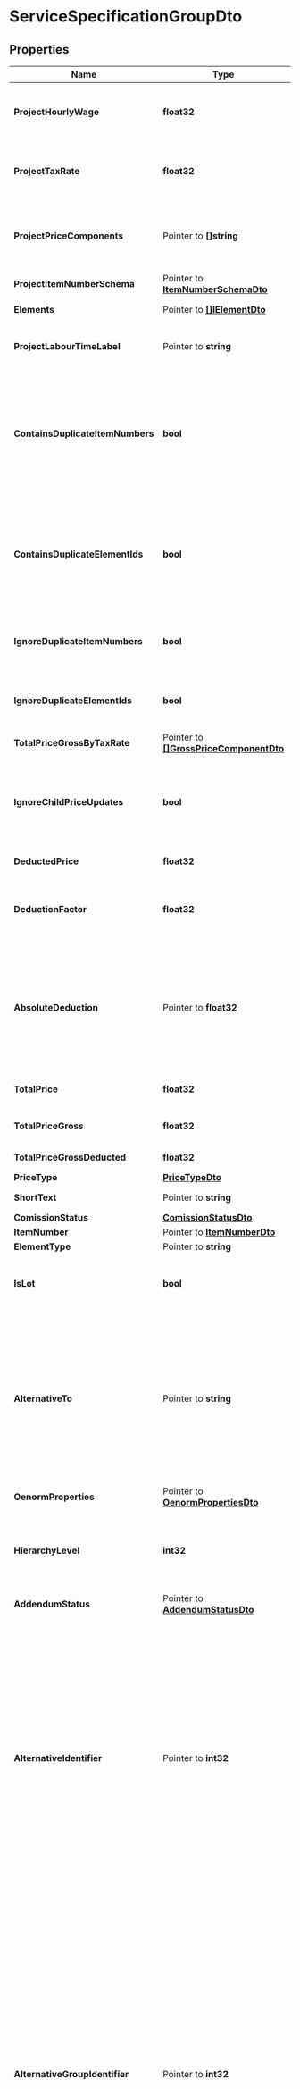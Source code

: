 # ServiceSpecificationGroupDto

## Properties

Name | Type | Description | Notes
------------ | ------------- | ------------- | -------------
**ProjectHourlyWage** | **float32** | The hourly wage that is used within this ElementContainerBase. Will be propagated to child elements. | [readonly] 
**ProjectTaxRate** | **float32** | The tax rate that is used within this ElementContainerBase. Will be propagated to child elements. | 
**ProjectPriceComponents** | Pointer to **[]string** | The price components that are used within this project. They are ignored during Json deserialization because they will be set from the parent project. | [optional] 
**ProjectItemNumberSchema** | Pointer to [**ItemNumberSchemaDto**](ItemNumberSchemaDto.md) |  | [optional] 
**Elements** | Pointer to [**[]IElementDto**](IElementDto.md) | The IElements within this ElementContainerBase. | [optional] 
**ProjectLabourTimeLabel** | Pointer to **string** | The label used in the parent Project to mark labour time, e.g. \&quot;Hours\&quot; or \&quot;Stunden\&quot;. | [optional] [readonly] 
**ContainsDuplicateItemNumbers** | **bool** | Indicates if there are child IElements that have conflicting, duplicated ItemNumbers or if any child ElementContainerBase elements themselves contain duplicate ItemNumber s. Will always indicate false when told to ignore duplicate item numbers. | [readonly] 
**ContainsDuplicateElementIds** | **bool** | Indicates if there are child IElements that have conflicting, duplicated Ids or if any child ElementContainerBase elements themselves contain duplicate Id s. Will always indicate false when told to ignore duplicate item numbers. | [readonly] 
**IgnoreDuplicateItemNumbers** | **bool** | Indicate if duplicated ItemNumbers within child elements are to be ignored. Will not perform checks for duplicates if yes. | 
**IgnoreDuplicateElementIds** | **bool** | Indicate if duplicated Ids within child elements are to be ignored. Will not perform checks for duplicates if yes. | 
**TotalPriceGrossByTaxRate** | Pointer to [**[]GrossPriceComponentDto**](GrossPriceComponentDto.md) | Price composition by tax rate. | [optional] 
**IgnoreChildPriceUpdates** | **bool** | Internally used to indicate that a propagation is currently done, this is done to not recalculate every single result from a lot of changes when it is sufficient to calculate the total price at once. | 
**DeductedPrice** | **float32** | Net price after applied deductions. | [readonly] 
**DeductionFactor** | **float32** | Factor of applied deductions to the total price. For example, \&quot;0.03\&quot; means that a 3% deduction is to be applied. | 
**AbsoluteDeduction** | Pointer to **float32** | The exact amount of the discount as an absolute value. For backwards compatibility reasons, setting this value will also set a calculated value to DeductionFactor, which will also be updated in case the total price is changed to reflect a relative value of the absolute discount sum. | [optional] 
**TotalPrice** | **float32** | Will return this ElementContainerBase&#39;s total price. | [readonly] 
**TotalPriceGross** | **float32** | The total gross price for this ElementContainerBase including all child elements. | [readonly] 
**TotalPriceGrossDeducted** | **float32** | Total gross price after applied deductions. | [readonly] 
**PriceType** | [**PriceTypeDto**](PriceTypeDto.md) |  | 
**ShortText** | Pointer to **string** | Description for this ServiceSpecificationGroup. | [optional] 
**ComissionStatus** | [**ComissionStatusDto**](ComissionStatusDto.md) |  | 
**ItemNumber** | Pointer to [**ItemNumberDto**](ItemNumberDto.md) |  | [optional] 
**ElementType** | Pointer to **string** |  | [optional] 
**IsLot** | **bool** | This indicates if this group is the parent of a lot. See the documentation for more information about working with lots. | [readonly] 
**AlternativeTo** | Pointer to **string** | If this group is an alternative for a base group, then this property should point to the id of the group in this service specification that it can replace. If this is an alternative group to a base group, the PriceType should typically be set to \&quot;WithoutTotal\&quot; so this group does not factor into total costs. The PriceType is not changed when this property is set | [optional] 
**OenormProperties** | Pointer to [**OenormPropertiesDto**](OenormPropertiesDto.md) |  | [optional] 
**HierarchyLevel** | **int32** | This is a zero based hierarchy level. It&#39;s set automatically when used in the context of a Project, and can be used to identify the hierarchy level of the current element. | 
**AddendumStatus** | Pointer to [**AddendumStatusDto**](AddendumStatusDto.md) |  | [optional] 
**AlternativeIdentifier** | Pointer to **int32** | This is an optional property that can be used together with AlternativeTo. If this is set, you can indicate which alternative group a specific group is assigned to. That way, if you specifiy multiple alternative ServiceSpecificationGroups with the same AlternativeIdentifier, you can indicate that to replace a single base ServiceSpecificationGroup, multiple alternative ServiceSpecificationGroups should be used. This property is not checked or managed automatically, so it is possible for this property to become invalid, by for example setting this property but not setting a base group via AlternativeTo. | [optional] 
**AlternativeGroupIdentifier** | Pointer to **int32** | This is an optional property that can be used together with AlternativeTo and AlternativeGroupIdentifier. If this is set, you can indicate which alternative group a specific group is assigned to. That way, you can specify the id (in integer format) for the alternative group this group belongs to. It&#39;s different to AlternativeIdentifier in that the other property describes the id of the group, while this property here describes the group itself. If a group only has set AlternativeGroupIdentifier but not AlternativeIdentifier, then it likely is a base group for a specific group. This property is not checked or managed automatically, so it is possible for this property to become invalid, by for example setting this property but not setting a base group via AlternativeTo. | [optional] 

## Methods

### NewServiceSpecificationGroupDto

`func NewServiceSpecificationGroupDto(projectHourlyWage float32, projectTaxRate float32, containsDuplicateItemNumbers bool, containsDuplicateElementIds bool, ignoreDuplicateItemNumbers bool, ignoreDuplicateElementIds bool, ignoreChildPriceUpdates bool, deductedPrice float32, deductionFactor float32, totalPrice float32, totalPriceGross float32, totalPriceGrossDeducted float32, priceType PriceTypeDto, comissionStatus ComissionStatusDto, isLot bool, hierarchyLevel int32, ) *ServiceSpecificationGroupDto`

NewServiceSpecificationGroupDto instantiates a new ServiceSpecificationGroupDto object
This constructor will assign default values to properties that have it defined,
and makes sure properties required by API are set, but the set of arguments
will change when the set of required properties is changed

### NewServiceSpecificationGroupDtoWithDefaults

`func NewServiceSpecificationGroupDtoWithDefaults() *ServiceSpecificationGroupDto`

NewServiceSpecificationGroupDtoWithDefaults instantiates a new ServiceSpecificationGroupDto object
This constructor will only assign default values to properties that have it defined,
but it doesn't guarantee that properties required by API are set

### GetProjectHourlyWage

`func (o *ServiceSpecificationGroupDto) GetProjectHourlyWage() float32`

GetProjectHourlyWage returns the ProjectHourlyWage field if non-nil, zero value otherwise.

### GetProjectHourlyWageOk

`func (o *ServiceSpecificationGroupDto) GetProjectHourlyWageOk() (*float32, bool)`

GetProjectHourlyWageOk returns a tuple with the ProjectHourlyWage field if it's non-nil, zero value otherwise
and a boolean to check if the value has been set.

### SetProjectHourlyWage

`func (o *ServiceSpecificationGroupDto) SetProjectHourlyWage(v float32)`

SetProjectHourlyWage sets ProjectHourlyWage field to given value.


### GetProjectTaxRate

`func (o *ServiceSpecificationGroupDto) GetProjectTaxRate() float32`

GetProjectTaxRate returns the ProjectTaxRate field if non-nil, zero value otherwise.

### GetProjectTaxRateOk

`func (o *ServiceSpecificationGroupDto) GetProjectTaxRateOk() (*float32, bool)`

GetProjectTaxRateOk returns a tuple with the ProjectTaxRate field if it's non-nil, zero value otherwise
and a boolean to check if the value has been set.

### SetProjectTaxRate

`func (o *ServiceSpecificationGroupDto) SetProjectTaxRate(v float32)`

SetProjectTaxRate sets ProjectTaxRate field to given value.


### GetProjectPriceComponents

`func (o *ServiceSpecificationGroupDto) GetProjectPriceComponents() []string`

GetProjectPriceComponents returns the ProjectPriceComponents field if non-nil, zero value otherwise.

### GetProjectPriceComponentsOk

`func (o *ServiceSpecificationGroupDto) GetProjectPriceComponentsOk() (*[]string, bool)`

GetProjectPriceComponentsOk returns a tuple with the ProjectPriceComponents field if it's non-nil, zero value otherwise
and a boolean to check if the value has been set.

### SetProjectPriceComponents

`func (o *ServiceSpecificationGroupDto) SetProjectPriceComponents(v []string)`

SetProjectPriceComponents sets ProjectPriceComponents field to given value.

### HasProjectPriceComponents

`func (o *ServiceSpecificationGroupDto) HasProjectPriceComponents() bool`

HasProjectPriceComponents returns a boolean if a field has been set.

### GetProjectItemNumberSchema

`func (o *ServiceSpecificationGroupDto) GetProjectItemNumberSchema() ItemNumberSchemaDto`

GetProjectItemNumberSchema returns the ProjectItemNumberSchema field if non-nil, zero value otherwise.

### GetProjectItemNumberSchemaOk

`func (o *ServiceSpecificationGroupDto) GetProjectItemNumberSchemaOk() (*ItemNumberSchemaDto, bool)`

GetProjectItemNumberSchemaOk returns a tuple with the ProjectItemNumberSchema field if it's non-nil, zero value otherwise
and a boolean to check if the value has been set.

### SetProjectItemNumberSchema

`func (o *ServiceSpecificationGroupDto) SetProjectItemNumberSchema(v ItemNumberSchemaDto)`

SetProjectItemNumberSchema sets ProjectItemNumberSchema field to given value.

### HasProjectItemNumberSchema

`func (o *ServiceSpecificationGroupDto) HasProjectItemNumberSchema() bool`

HasProjectItemNumberSchema returns a boolean if a field has been set.

### GetElements

`func (o *ServiceSpecificationGroupDto) GetElements() []IElementDto`

GetElements returns the Elements field if non-nil, zero value otherwise.

### GetElementsOk

`func (o *ServiceSpecificationGroupDto) GetElementsOk() (*[]IElementDto, bool)`

GetElementsOk returns a tuple with the Elements field if it's non-nil, zero value otherwise
and a boolean to check if the value has been set.

### SetElements

`func (o *ServiceSpecificationGroupDto) SetElements(v []IElementDto)`

SetElements sets Elements field to given value.

### HasElements

`func (o *ServiceSpecificationGroupDto) HasElements() bool`

HasElements returns a boolean if a field has been set.

### GetProjectLabourTimeLabel

`func (o *ServiceSpecificationGroupDto) GetProjectLabourTimeLabel() string`

GetProjectLabourTimeLabel returns the ProjectLabourTimeLabel field if non-nil, zero value otherwise.

### GetProjectLabourTimeLabelOk

`func (o *ServiceSpecificationGroupDto) GetProjectLabourTimeLabelOk() (*string, bool)`

GetProjectLabourTimeLabelOk returns a tuple with the ProjectLabourTimeLabel field if it's non-nil, zero value otherwise
and a boolean to check if the value has been set.

### SetProjectLabourTimeLabel

`func (o *ServiceSpecificationGroupDto) SetProjectLabourTimeLabel(v string)`

SetProjectLabourTimeLabel sets ProjectLabourTimeLabel field to given value.

### HasProjectLabourTimeLabel

`func (o *ServiceSpecificationGroupDto) HasProjectLabourTimeLabel() bool`

HasProjectLabourTimeLabel returns a boolean if a field has been set.

### GetContainsDuplicateItemNumbers

`func (o *ServiceSpecificationGroupDto) GetContainsDuplicateItemNumbers() bool`

GetContainsDuplicateItemNumbers returns the ContainsDuplicateItemNumbers field if non-nil, zero value otherwise.

### GetContainsDuplicateItemNumbersOk

`func (o *ServiceSpecificationGroupDto) GetContainsDuplicateItemNumbersOk() (*bool, bool)`

GetContainsDuplicateItemNumbersOk returns a tuple with the ContainsDuplicateItemNumbers field if it's non-nil, zero value otherwise
and a boolean to check if the value has been set.

### SetContainsDuplicateItemNumbers

`func (o *ServiceSpecificationGroupDto) SetContainsDuplicateItemNumbers(v bool)`

SetContainsDuplicateItemNumbers sets ContainsDuplicateItemNumbers field to given value.


### GetContainsDuplicateElementIds

`func (o *ServiceSpecificationGroupDto) GetContainsDuplicateElementIds() bool`

GetContainsDuplicateElementIds returns the ContainsDuplicateElementIds field if non-nil, zero value otherwise.

### GetContainsDuplicateElementIdsOk

`func (o *ServiceSpecificationGroupDto) GetContainsDuplicateElementIdsOk() (*bool, bool)`

GetContainsDuplicateElementIdsOk returns a tuple with the ContainsDuplicateElementIds field if it's non-nil, zero value otherwise
and a boolean to check if the value has been set.

### SetContainsDuplicateElementIds

`func (o *ServiceSpecificationGroupDto) SetContainsDuplicateElementIds(v bool)`

SetContainsDuplicateElementIds sets ContainsDuplicateElementIds field to given value.


### GetIgnoreDuplicateItemNumbers

`func (o *ServiceSpecificationGroupDto) GetIgnoreDuplicateItemNumbers() bool`

GetIgnoreDuplicateItemNumbers returns the IgnoreDuplicateItemNumbers field if non-nil, zero value otherwise.

### GetIgnoreDuplicateItemNumbersOk

`func (o *ServiceSpecificationGroupDto) GetIgnoreDuplicateItemNumbersOk() (*bool, bool)`

GetIgnoreDuplicateItemNumbersOk returns a tuple with the IgnoreDuplicateItemNumbers field if it's non-nil, zero value otherwise
and a boolean to check if the value has been set.

### SetIgnoreDuplicateItemNumbers

`func (o *ServiceSpecificationGroupDto) SetIgnoreDuplicateItemNumbers(v bool)`

SetIgnoreDuplicateItemNumbers sets IgnoreDuplicateItemNumbers field to given value.


### GetIgnoreDuplicateElementIds

`func (o *ServiceSpecificationGroupDto) GetIgnoreDuplicateElementIds() bool`

GetIgnoreDuplicateElementIds returns the IgnoreDuplicateElementIds field if non-nil, zero value otherwise.

### GetIgnoreDuplicateElementIdsOk

`func (o *ServiceSpecificationGroupDto) GetIgnoreDuplicateElementIdsOk() (*bool, bool)`

GetIgnoreDuplicateElementIdsOk returns a tuple with the IgnoreDuplicateElementIds field if it's non-nil, zero value otherwise
and a boolean to check if the value has been set.

### SetIgnoreDuplicateElementIds

`func (o *ServiceSpecificationGroupDto) SetIgnoreDuplicateElementIds(v bool)`

SetIgnoreDuplicateElementIds sets IgnoreDuplicateElementIds field to given value.


### GetTotalPriceGrossByTaxRate

`func (o *ServiceSpecificationGroupDto) GetTotalPriceGrossByTaxRate() []GrossPriceComponentDto`

GetTotalPriceGrossByTaxRate returns the TotalPriceGrossByTaxRate field if non-nil, zero value otherwise.

### GetTotalPriceGrossByTaxRateOk

`func (o *ServiceSpecificationGroupDto) GetTotalPriceGrossByTaxRateOk() (*[]GrossPriceComponentDto, bool)`

GetTotalPriceGrossByTaxRateOk returns a tuple with the TotalPriceGrossByTaxRate field if it's non-nil, zero value otherwise
and a boolean to check if the value has been set.

### SetTotalPriceGrossByTaxRate

`func (o *ServiceSpecificationGroupDto) SetTotalPriceGrossByTaxRate(v []GrossPriceComponentDto)`

SetTotalPriceGrossByTaxRate sets TotalPriceGrossByTaxRate field to given value.

### HasTotalPriceGrossByTaxRate

`func (o *ServiceSpecificationGroupDto) HasTotalPriceGrossByTaxRate() bool`

HasTotalPriceGrossByTaxRate returns a boolean if a field has been set.

### GetIgnoreChildPriceUpdates

`func (o *ServiceSpecificationGroupDto) GetIgnoreChildPriceUpdates() bool`

GetIgnoreChildPriceUpdates returns the IgnoreChildPriceUpdates field if non-nil, zero value otherwise.

### GetIgnoreChildPriceUpdatesOk

`func (o *ServiceSpecificationGroupDto) GetIgnoreChildPriceUpdatesOk() (*bool, bool)`

GetIgnoreChildPriceUpdatesOk returns a tuple with the IgnoreChildPriceUpdates field if it's non-nil, zero value otherwise
and a boolean to check if the value has been set.

### SetIgnoreChildPriceUpdates

`func (o *ServiceSpecificationGroupDto) SetIgnoreChildPriceUpdates(v bool)`

SetIgnoreChildPriceUpdates sets IgnoreChildPriceUpdates field to given value.


### GetDeductedPrice

`func (o *ServiceSpecificationGroupDto) GetDeductedPrice() float32`

GetDeductedPrice returns the DeductedPrice field if non-nil, zero value otherwise.

### GetDeductedPriceOk

`func (o *ServiceSpecificationGroupDto) GetDeductedPriceOk() (*float32, bool)`

GetDeductedPriceOk returns a tuple with the DeductedPrice field if it's non-nil, zero value otherwise
and a boolean to check if the value has been set.

### SetDeductedPrice

`func (o *ServiceSpecificationGroupDto) SetDeductedPrice(v float32)`

SetDeductedPrice sets DeductedPrice field to given value.


### GetDeductionFactor

`func (o *ServiceSpecificationGroupDto) GetDeductionFactor() float32`

GetDeductionFactor returns the DeductionFactor field if non-nil, zero value otherwise.

### GetDeductionFactorOk

`func (o *ServiceSpecificationGroupDto) GetDeductionFactorOk() (*float32, bool)`

GetDeductionFactorOk returns a tuple with the DeductionFactor field if it's non-nil, zero value otherwise
and a boolean to check if the value has been set.

### SetDeductionFactor

`func (o *ServiceSpecificationGroupDto) SetDeductionFactor(v float32)`

SetDeductionFactor sets DeductionFactor field to given value.


### GetAbsoluteDeduction

`func (o *ServiceSpecificationGroupDto) GetAbsoluteDeduction() float32`

GetAbsoluteDeduction returns the AbsoluteDeduction field if non-nil, zero value otherwise.

### GetAbsoluteDeductionOk

`func (o *ServiceSpecificationGroupDto) GetAbsoluteDeductionOk() (*float32, bool)`

GetAbsoluteDeductionOk returns a tuple with the AbsoluteDeduction field if it's non-nil, zero value otherwise
and a boolean to check if the value has been set.

### SetAbsoluteDeduction

`func (o *ServiceSpecificationGroupDto) SetAbsoluteDeduction(v float32)`

SetAbsoluteDeduction sets AbsoluteDeduction field to given value.

### HasAbsoluteDeduction

`func (o *ServiceSpecificationGroupDto) HasAbsoluteDeduction() bool`

HasAbsoluteDeduction returns a boolean if a field has been set.

### GetTotalPrice

`func (o *ServiceSpecificationGroupDto) GetTotalPrice() float32`

GetTotalPrice returns the TotalPrice field if non-nil, zero value otherwise.

### GetTotalPriceOk

`func (o *ServiceSpecificationGroupDto) GetTotalPriceOk() (*float32, bool)`

GetTotalPriceOk returns a tuple with the TotalPrice field if it's non-nil, zero value otherwise
and a boolean to check if the value has been set.

### SetTotalPrice

`func (o *ServiceSpecificationGroupDto) SetTotalPrice(v float32)`

SetTotalPrice sets TotalPrice field to given value.


### GetTotalPriceGross

`func (o *ServiceSpecificationGroupDto) GetTotalPriceGross() float32`

GetTotalPriceGross returns the TotalPriceGross field if non-nil, zero value otherwise.

### GetTotalPriceGrossOk

`func (o *ServiceSpecificationGroupDto) GetTotalPriceGrossOk() (*float32, bool)`

GetTotalPriceGrossOk returns a tuple with the TotalPriceGross field if it's non-nil, zero value otherwise
and a boolean to check if the value has been set.

### SetTotalPriceGross

`func (o *ServiceSpecificationGroupDto) SetTotalPriceGross(v float32)`

SetTotalPriceGross sets TotalPriceGross field to given value.


### GetTotalPriceGrossDeducted

`func (o *ServiceSpecificationGroupDto) GetTotalPriceGrossDeducted() float32`

GetTotalPriceGrossDeducted returns the TotalPriceGrossDeducted field if non-nil, zero value otherwise.

### GetTotalPriceGrossDeductedOk

`func (o *ServiceSpecificationGroupDto) GetTotalPriceGrossDeductedOk() (*float32, bool)`

GetTotalPriceGrossDeductedOk returns a tuple with the TotalPriceGrossDeducted field if it's non-nil, zero value otherwise
and a boolean to check if the value has been set.

### SetTotalPriceGrossDeducted

`func (o *ServiceSpecificationGroupDto) SetTotalPriceGrossDeducted(v float32)`

SetTotalPriceGrossDeducted sets TotalPriceGrossDeducted field to given value.


### GetPriceType

`func (o *ServiceSpecificationGroupDto) GetPriceType() PriceTypeDto`

GetPriceType returns the PriceType field if non-nil, zero value otherwise.

### GetPriceTypeOk

`func (o *ServiceSpecificationGroupDto) GetPriceTypeOk() (*PriceTypeDto, bool)`

GetPriceTypeOk returns a tuple with the PriceType field if it's non-nil, zero value otherwise
and a boolean to check if the value has been set.

### SetPriceType

`func (o *ServiceSpecificationGroupDto) SetPriceType(v PriceTypeDto)`

SetPriceType sets PriceType field to given value.


### GetShortText

`func (o *ServiceSpecificationGroupDto) GetShortText() string`

GetShortText returns the ShortText field if non-nil, zero value otherwise.

### GetShortTextOk

`func (o *ServiceSpecificationGroupDto) GetShortTextOk() (*string, bool)`

GetShortTextOk returns a tuple with the ShortText field if it's non-nil, zero value otherwise
and a boolean to check if the value has been set.

### SetShortText

`func (o *ServiceSpecificationGroupDto) SetShortText(v string)`

SetShortText sets ShortText field to given value.

### HasShortText

`func (o *ServiceSpecificationGroupDto) HasShortText() bool`

HasShortText returns a boolean if a field has been set.

### GetComissionStatus

`func (o *ServiceSpecificationGroupDto) GetComissionStatus() ComissionStatusDto`

GetComissionStatus returns the ComissionStatus field if non-nil, zero value otherwise.

### GetComissionStatusOk

`func (o *ServiceSpecificationGroupDto) GetComissionStatusOk() (*ComissionStatusDto, bool)`

GetComissionStatusOk returns a tuple with the ComissionStatus field if it's non-nil, zero value otherwise
and a boolean to check if the value has been set.

### SetComissionStatus

`func (o *ServiceSpecificationGroupDto) SetComissionStatus(v ComissionStatusDto)`

SetComissionStatus sets ComissionStatus field to given value.


### GetItemNumber

`func (o *ServiceSpecificationGroupDto) GetItemNumber() ItemNumberDto`

GetItemNumber returns the ItemNumber field if non-nil, zero value otherwise.

### GetItemNumberOk

`func (o *ServiceSpecificationGroupDto) GetItemNumberOk() (*ItemNumberDto, bool)`

GetItemNumberOk returns a tuple with the ItemNumber field if it's non-nil, zero value otherwise
and a boolean to check if the value has been set.

### SetItemNumber

`func (o *ServiceSpecificationGroupDto) SetItemNumber(v ItemNumberDto)`

SetItemNumber sets ItemNumber field to given value.

### HasItemNumber

`func (o *ServiceSpecificationGroupDto) HasItemNumber() bool`

HasItemNumber returns a boolean if a field has been set.

### GetElementType

`func (o *ServiceSpecificationGroupDto) GetElementType() string`

GetElementType returns the ElementType field if non-nil, zero value otherwise.

### GetElementTypeOk

`func (o *ServiceSpecificationGroupDto) GetElementTypeOk() (*string, bool)`

GetElementTypeOk returns a tuple with the ElementType field if it's non-nil, zero value otherwise
and a boolean to check if the value has been set.

### SetElementType

`func (o *ServiceSpecificationGroupDto) SetElementType(v string)`

SetElementType sets ElementType field to given value.

### HasElementType

`func (o *ServiceSpecificationGroupDto) HasElementType() bool`

HasElementType returns a boolean if a field has been set.

### GetIsLot

`func (o *ServiceSpecificationGroupDto) GetIsLot() bool`

GetIsLot returns the IsLot field if non-nil, zero value otherwise.

### GetIsLotOk

`func (o *ServiceSpecificationGroupDto) GetIsLotOk() (*bool, bool)`

GetIsLotOk returns a tuple with the IsLot field if it's non-nil, zero value otherwise
and a boolean to check if the value has been set.

### SetIsLot

`func (o *ServiceSpecificationGroupDto) SetIsLot(v bool)`

SetIsLot sets IsLot field to given value.


### GetAlternativeTo

`func (o *ServiceSpecificationGroupDto) GetAlternativeTo() string`

GetAlternativeTo returns the AlternativeTo field if non-nil, zero value otherwise.

### GetAlternativeToOk

`func (o *ServiceSpecificationGroupDto) GetAlternativeToOk() (*string, bool)`

GetAlternativeToOk returns a tuple with the AlternativeTo field if it's non-nil, zero value otherwise
and a boolean to check if the value has been set.

### SetAlternativeTo

`func (o *ServiceSpecificationGroupDto) SetAlternativeTo(v string)`

SetAlternativeTo sets AlternativeTo field to given value.

### HasAlternativeTo

`func (o *ServiceSpecificationGroupDto) HasAlternativeTo() bool`

HasAlternativeTo returns a boolean if a field has been set.

### GetOenormProperties

`func (o *ServiceSpecificationGroupDto) GetOenormProperties() OenormPropertiesDto`

GetOenormProperties returns the OenormProperties field if non-nil, zero value otherwise.

### GetOenormPropertiesOk

`func (o *ServiceSpecificationGroupDto) GetOenormPropertiesOk() (*OenormPropertiesDto, bool)`

GetOenormPropertiesOk returns a tuple with the OenormProperties field if it's non-nil, zero value otherwise
and a boolean to check if the value has been set.

### SetOenormProperties

`func (o *ServiceSpecificationGroupDto) SetOenormProperties(v OenormPropertiesDto)`

SetOenormProperties sets OenormProperties field to given value.

### HasOenormProperties

`func (o *ServiceSpecificationGroupDto) HasOenormProperties() bool`

HasOenormProperties returns a boolean if a field has been set.

### GetHierarchyLevel

`func (o *ServiceSpecificationGroupDto) GetHierarchyLevel() int32`

GetHierarchyLevel returns the HierarchyLevel field if non-nil, zero value otherwise.

### GetHierarchyLevelOk

`func (o *ServiceSpecificationGroupDto) GetHierarchyLevelOk() (*int32, bool)`

GetHierarchyLevelOk returns a tuple with the HierarchyLevel field if it's non-nil, zero value otherwise
and a boolean to check if the value has been set.

### SetHierarchyLevel

`func (o *ServiceSpecificationGroupDto) SetHierarchyLevel(v int32)`

SetHierarchyLevel sets HierarchyLevel field to given value.


### GetAddendumStatus

`func (o *ServiceSpecificationGroupDto) GetAddendumStatus() AddendumStatusDto`

GetAddendumStatus returns the AddendumStatus field if non-nil, zero value otherwise.

### GetAddendumStatusOk

`func (o *ServiceSpecificationGroupDto) GetAddendumStatusOk() (*AddendumStatusDto, bool)`

GetAddendumStatusOk returns a tuple with the AddendumStatus field if it's non-nil, zero value otherwise
and a boolean to check if the value has been set.

### SetAddendumStatus

`func (o *ServiceSpecificationGroupDto) SetAddendumStatus(v AddendumStatusDto)`

SetAddendumStatus sets AddendumStatus field to given value.

### HasAddendumStatus

`func (o *ServiceSpecificationGroupDto) HasAddendumStatus() bool`

HasAddendumStatus returns a boolean if a field has been set.

### GetAlternativeIdentifier

`func (o *ServiceSpecificationGroupDto) GetAlternativeIdentifier() int32`

GetAlternativeIdentifier returns the AlternativeIdentifier field if non-nil, zero value otherwise.

### GetAlternativeIdentifierOk

`func (o *ServiceSpecificationGroupDto) GetAlternativeIdentifierOk() (*int32, bool)`

GetAlternativeIdentifierOk returns a tuple with the AlternativeIdentifier field if it's non-nil, zero value otherwise
and a boolean to check if the value has been set.

### SetAlternativeIdentifier

`func (o *ServiceSpecificationGroupDto) SetAlternativeIdentifier(v int32)`

SetAlternativeIdentifier sets AlternativeIdentifier field to given value.

### HasAlternativeIdentifier

`func (o *ServiceSpecificationGroupDto) HasAlternativeIdentifier() bool`

HasAlternativeIdentifier returns a boolean if a field has been set.

### GetAlternativeGroupIdentifier

`func (o *ServiceSpecificationGroupDto) GetAlternativeGroupIdentifier() int32`

GetAlternativeGroupIdentifier returns the AlternativeGroupIdentifier field if non-nil, zero value otherwise.

### GetAlternativeGroupIdentifierOk

`func (o *ServiceSpecificationGroupDto) GetAlternativeGroupIdentifierOk() (*int32, bool)`

GetAlternativeGroupIdentifierOk returns a tuple with the AlternativeGroupIdentifier field if it's non-nil, zero value otherwise
and a boolean to check if the value has been set.

### SetAlternativeGroupIdentifier

`func (o *ServiceSpecificationGroupDto) SetAlternativeGroupIdentifier(v int32)`

SetAlternativeGroupIdentifier sets AlternativeGroupIdentifier field to given value.

### HasAlternativeGroupIdentifier

`func (o *ServiceSpecificationGroupDto) HasAlternativeGroupIdentifier() bool`

HasAlternativeGroupIdentifier returns a boolean if a field has been set.


[[Back to Model list]](../README.md#documentation-for-models) [[Back to API list]](../README.md#documentation-for-api-endpoints) [[Back to README]](../README.md)


